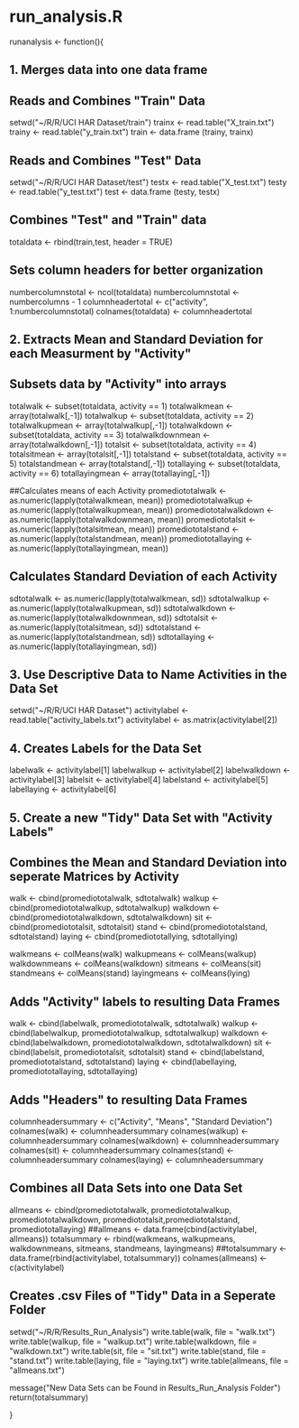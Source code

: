run_analysis.R
==============
runanalysis <- function(){
## 1. Merges data into one data frame

## Reads and Combines "Train" Data
setwd("~/R/R/UCI HAR Dataset/train")
  trainx <- read.table("X_train.txt")
  trainy <- read.table("y_train.txt")
  train <- data.frame (trainy, trainx)

## Reads and Combines "Test" Data
setwd("~/R/R/UCI HAR Dataset/test")
  testx <- read.table("X_test.txt")
  testy <- read.table("y_test.txt")
  test <- data.frame (testy, testx)

## Combines "Test" and "Train" data
totaldata <- rbind(train,test, header = TRUE)

## Sets column headers for better organization
numbercolumnstotal <- ncol(totaldata)
numbercolumnstotal <- numbercolumns - 1
columnheadertotal <- c("activity", 1:numbercolumnstotal)
colnames(totaldata) <- columnheadertotal

## 2. Extracts Mean and Standard Deviation for each Measurment by "Activity" 

## Subsets data by "Activity" into arrays
totalwalk <- subset(totaldata, activity == 1)
totalwalkmean <- array(totalwalk[,-1])
totalwalkup <- subset(totaldata, activity == 2)
totalwalkupmean <- array(totalwalkup[,-1])
totalwalkdown <- subset(totaldata, activity == 3)
totalwalkdownmean <- array(totalwalkdown[,-1])
totalsit <- subset(totaldata, activity == 4)
totalsitmean <- array(totalsit[,-1])
totalstand <- subset(totaldata, activity == 5)
totalstandmean <- array(totalstand[,-1])
totallaying <- subset(totaldata, activity == 6)
totallayingmean <- array(totallaying[,-1])

##Calculates means of each Activity
promediototalwalk <- as.numeric(lapply(totalwalkmean, mean))
promediototalwalkup <- as.numeric(lapply(totalwalkupmean, mean))
promediototalwalkdown <- as.numeric(lapply(totalwalkdownmean, mean))
promediototalsit <- as.numeric(lapply(totalsitmean, mean))
promediototalstand <- as.numeric(lapply(totalstandmean, mean))
promediototallaying <- as.numeric(lapply(totallayingmean, mean))

## Calculates Standard Deviation of each Activity
sdtotalwalk <- as.numeric(lapply(totalwalkmean, sd))
sdtotalwalkup <- as.numeric(lapply(totalwalkupmean, sd))
sdtotalwalkdown <- as.numeric(lapply(totalwalkdownmean, sd))
sdtotalsit <- as.numeric(lapply(totalsitmean, sd))
sdtotalstand <- as.numeric(lapply(totalstandmean, sd))
sdtotallaying <- as.numeric(lapply(totallayingmean, sd))

## 3. Use Descriptive Data to Name Activities in the Data Set

setwd("~/R/R/UCI HAR Dataset")
  activitylabel <- read.table("activity_labels.txt")
  activitylabel <- as.matrix(activitylabel[2])

## 4. Creates Labels for the Data Set

  labelwalk <- activitylabel[1]
  labelwalkup <- activitylabel[2]
  labelwalkdown <- activitylabel[3]
  labelsit <- activitylabel[4]
  labelstand <- activitylabel[5]
  labellaying <- activitylabel[6]

## 5. Create a new "Tidy" Data Set with "Activity Labels"

## Combines the Mean and Standard Deviation into seperate Matrices by Activity

walk <- cbind(promediototalwalk, sdtotalwalk)
walkup <- cbind(promediototalwalkup, sdtotalwalkup)
walkdown <- cbind(promediototalwalkdown, sdtotalwalkdown)
sit <- cbind(promediototalsit, sdtotalsit)
stand <- cbind(promediototalstand, sdtotalstand)
laying <- cbind(promediototallying, sdtotallying)

walkmeans <- colMeans(walk)
walkupmeans <- colMeans(walkup)
walkdownmeans <- colMeans(walkdown)
sitmeans <- colMeans(sit)
standmeans <- colMeans(stand)
layingmeans <- colMeans(lying)

## Adds "Activity" labels to resulting Data Frames

walk <- cbind(labelwalk, promediototalwalk, sdtotalwalk)
walkup <- cbind(labelwalkup, promediototalwalkup, sdtotalwalkup)
walkdown <- cbind(labelwalkdown, promediototalwalkdown, sdtotalwalkdown)
sit <- cbind(labelsit, promediototalsit, sdtotalsit)
stand <- cbind(labelstand, promediototalstand, sdtotalstand)
laying <- cbind(labellaying, promediototallaying, sdtotallaying)

## Adds "Headers" to resulting Data Frames

columnheadersummary <- c("Activity", "Means", "Standard Deviation")
colnames(walk) <- columnheadersummary
colnames(walkup) <- columnheadersummary
colnames(walkdown) <- columnheadersummary
colnames(sit) <- columnheadersummary
colnames(stand) <- columnheadersummary
colnames(laying) <- columnheadersummary

## Combines all Data Sets into one Data Set 
allmeans <- cbind(promediototalwalk, promediototalwalkup, promediototalwalkdown, 
                  promediototalsit,promediototalstand, promediototallaying)
##allmeans <- data.frame(cbind(activitylabel, allmeans))
totalsummary <- rbind(walkmeans, walkupmeans, walkdownmeans, sitmeans, standmeans, layingmeans)
##totalsummary <- data.frame(rbind(activitylabel, totalsummary))
colnames(allmeans) <- c(activitylabel)

## Creates .csv Files of "Tidy" Data in a Seperate Folder

setwd("~/R/R/Results_Run_Analysis")
write.table(walk, file = "walk.txt")
write.table(walkup, file = "walkup.txt")
write.table(walkdown, file = "walkdown.txt")
write.table(sit, file = "sit.txt")
write.table(stand, file = "stand.txt")
write.table(laying, file = "laying.txt")
write.table(allmeans, file = "allmeans.txt")

message("New Data Sets can be Found in Results_Run_Analysis Folder")
return(totalsummary)

}
